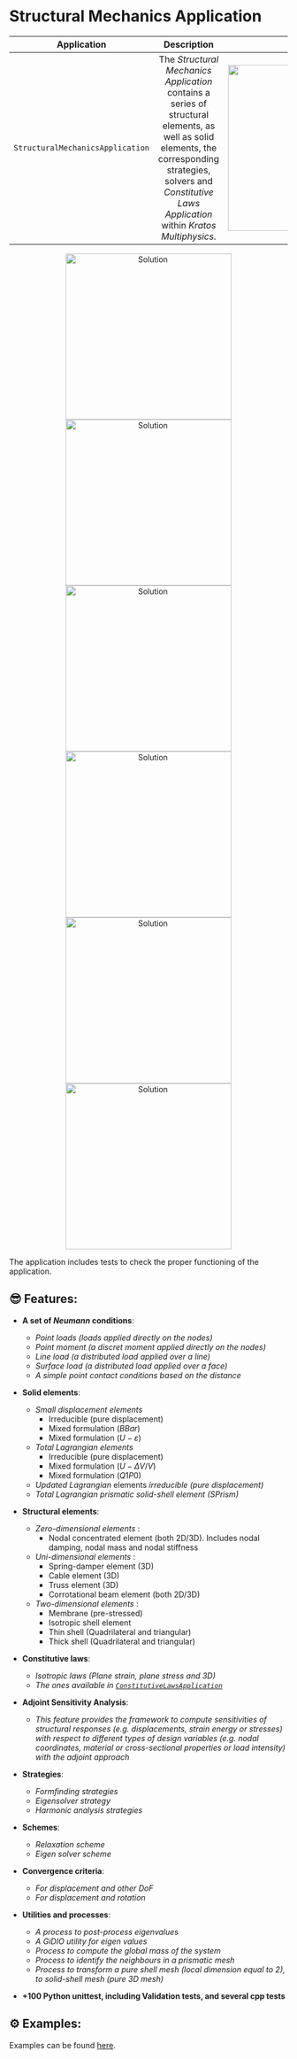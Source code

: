 # Structural Mechanics Application

 |             **Application**             |                                                                                    **Description**                                                                                    |                              **Status**                              | **Authors** |
|:---------------------------------------:|:-------------------------------------------------------------------------------------------------------------------------------------------------------------------------------------:|:--------------------------------------------------------------------:|:-----------:|
| `StructuralMechanicsApplication` | The *Structural Mechanics Application* contains a series of structural elements, as well as solid elements,  the corresponding strategies, solvers and *Constitutive Laws Application* within *Kratos Multiphysics*. | <img src="https://img.shields.io/badge/Status-%F0%9F%9A%80%20Actively%20developed-Green"  width="300px"> | Riccardo Rossi *(rrossi@cimne.upc.edu)* <br /> Rubén Zorrilla Martínez *(rzorrilla@cimne.upc.edu)* <br /> Vicente Mataix Ferrándiz *(vmataix@altair.com)* <br /> Alejandro Cornejo Velázquez *(acornejo@cimne.upc.edu )*  |

<p align="center">
  <img src="https://github.com/KratosMultiphysics/Examples/raw/master/structural_mechanics/validation/beam_roll_up/data/rollup.gif" alt="Solution" style="width: 300px;"/>
  <img src="https://github.com/KratosMultiphysics/Examples/raw/master/structural_mechanics/use_cases/tensile_test_example/data/animation.gif" alt="Solution" style="width: 300px;"/>
  <img src="https://github.com/KratosMultiphysics/Examples/raw/master/structural_mechanics/validation/beam_shallow_angled_structure/data/shallowAngleBeam.gif" alt="Solution" style="width: 300px;"/>
  <img src="https://github.com/KratosMultiphysics/Examples/raw/master/structural_mechanics/validation/catenoid_formfinding/data/catenoid_normal.gif" alt="Solution" style="width: 300px;"/>
  <img src="https://github.com/KratosMultiphysics/Examples/raw/master/structural_mechanics/validation/four_point_sail_formfinding/data/fourpoint_sail.gif" alt="Solution" style="width: 300px;"/>
  <img src="https://github.com/KratosMultiphysics/Examples/raw/master/structural_mechanics/validation/two_dimensional_circular_truss_arch_snapthrough/data/DispCtrl.gif" alt="Solution" style="width: 300px;"/>
</p>

The application includes tests to check the proper functioning of the application.

## 😎 Features:

- **A set of *Neumann* conditions**:
     * *Point loads (loads applied directly on the nodes)*
     * *Point moment (a discret moment applied directly on the nodes)*
     * *Line load (a distributed load applied over a line)*
     * *Surface load (a distributed load applied over a face)*
     * *A simple point contact conditions based on the distance*

- **Solid elements**:
    * *Small displacement elements*
        * Irreducible (pure displacement)
        * Mixed formulation ($BBar$)
        * Mixed formulation ($U-\varepsilon$)
    * *Total Lagrangian elements*
        * Irreducible (pure displacement)
        * Mixed formulation ($U-\Delta V/V$)
        * Mixed formulation ($Q1P0$)
    * *Updated Lagrangian* elements *irreducible (pure displacement)*
    * *Total Lagrangian prismatic solid-shell element (*SPrism*)*

- **Structural elements**:
    * *Zero-dimensional elements* :
        * Nodal concentrated element (both 2D/3D). Includes nodal damping, nodal mass and nodal stiffness
    * *Uni-dimensional elements* :
        * Spring-damper element (3D)
        * Cable element (3D)
        * Truss element (3D)
        * Corrotational beam element (both 2D/3D)
    * *Two-dimensional elements* :
        * Membrane (pre-stressed)
        * Isotropic shell element
        * Thin shell (Quadrilateral and triangular)
        * Thick shell (Quadrilateral and triangular)

- **Constitutive laws**:
    * *Isotropic laws (Plane strain, plane stress and 3D)*
    * *The ones available in [`ConstitutiveLawsApplication`](https://github.com/KratosMultiphysics/Kratos/blob/master/applications/ConstitutiveLawsApplication/README.md)*

- **Adjoint Sensitivity Analysis**:
    * *This feature provides the framework to compute sensitivities of structural responses (e.g. displacements, strain energy or stresses) with respect to different types of design variables (e.g. nodal coordinates, material or cross-sectional properties or load intensity) with the adjoint approach*

- **Strategies**:
    * *Formfinding strategies*
    * *Eigensolver strategy*
    * *Harmonic analysis strategies*

- **Schemes**:
    * *Relaxation scheme*
    * *Eigen solver scheme*

- **Convergence criteria**:
    * *For displacement and other *DoF**
    * *For displacement and rotation*

- **Utilities and processes**:
    * *A process to post-process eigenvalues*
    * *A *GiDIO* utility for eigen values*
    * *Process to compute the global mass of the system*
    * *Process to identify the neighbours in a prismatic mesh*
    * *Process to transform a pure shell mesh (local dimension equal to 2), to solid-shell mesh (pure 3D mesh)*

- **+100 Python unittest, including Validation tests, and several cpp tests**

## ⚙️ Examples:

Examples can be found [here](https://github.com/KratosMultiphysics/Examples/tree/master/structural_mechanics).
